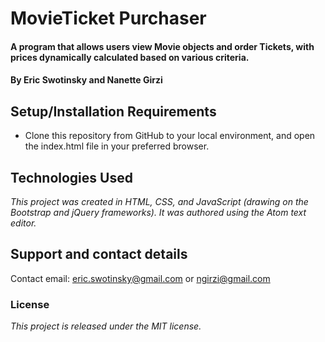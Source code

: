 # MovieTicket Purchaser

#### A program that allows users view Movie objects and order Tickets, with prices dynamically calculated based on various criteria.

#### By **Eric Swotinsky and Nanette Girzi**

## Setup/Installation Requirements

* Clone this repository from GitHub to your local environment, and open the index.html file in your preferred browser.

## Technologies Used

_This project was created in HTML, CSS, and JavaScript (drawing on the Bootstrap and jQuery frameworks). It was authored using the Atom text editor._

## Support and contact details

Contact email: eric.swotinsky@gmail.com or ngirzi@gmail.com

### License

*This project is released under the MIT license.*
